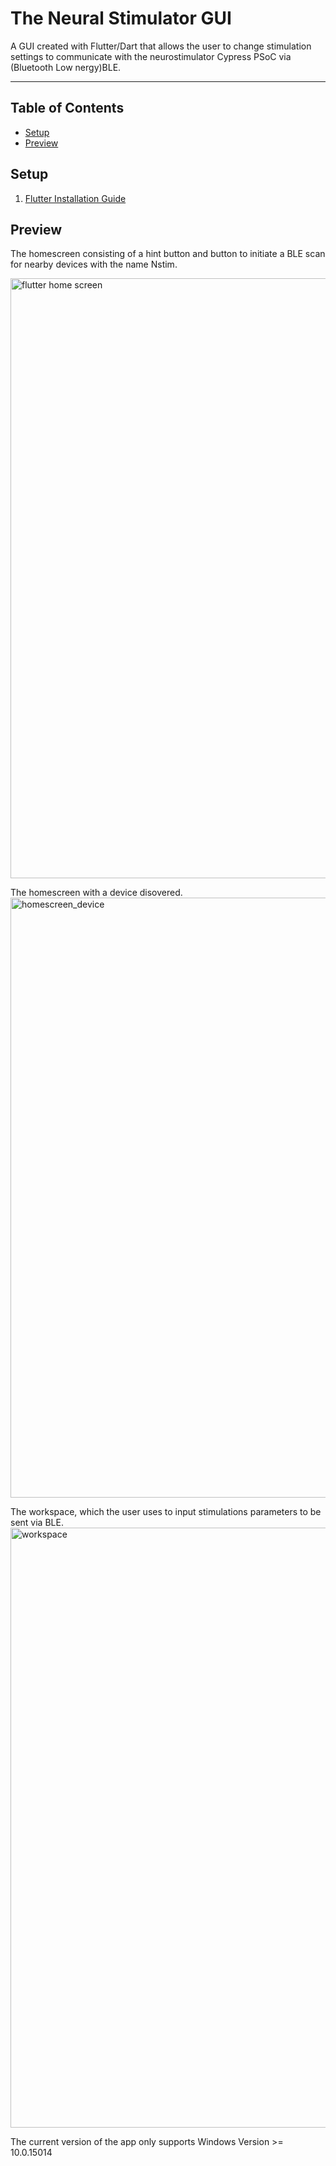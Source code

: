 # The Neural Stimulator GUI
A GUI created with Flutter/Dart that allows the user to change stimulation settings to communicate with the neurostimulator Cypress PSoC via (Bluetooth Low nergy)BLE.
____

## Table of Contents
* [Setup](##Setup)
* [Preview](##Preview)


## Setup
1. [Flutter Installation Guide](https://docs.flutter.dev/get-started/install)

## Preview

The homescreen consisting of a hint button and button to initiate a BLE scan for nearby devices with the name Nstim.

<img width="960" alt="flutter home screen" src="https://user-images.githubusercontent.com/104706060/179429833-f3b5c7fd-b40b-4695-a1ef-175a3459c2e4.png">

The homescreen with a device disovered.
<img width="960" alt="homescreen_device" src="https://user-images.githubusercontent.com/104706060/179429949-34b70bfd-efe5-4883-b46e-413dd09303dd.png">


The workspace, which the user uses to input stimulations parameters to be sent via BLE.
<img width="960" alt="workspace" src="https://user-images.githubusercontent.com/104706060/179429972-b659bc0e-793e-4a17-b0c6-7726c9ca95a9.png">

The current version of the app only supports Windows Version >= 10.0.15014
